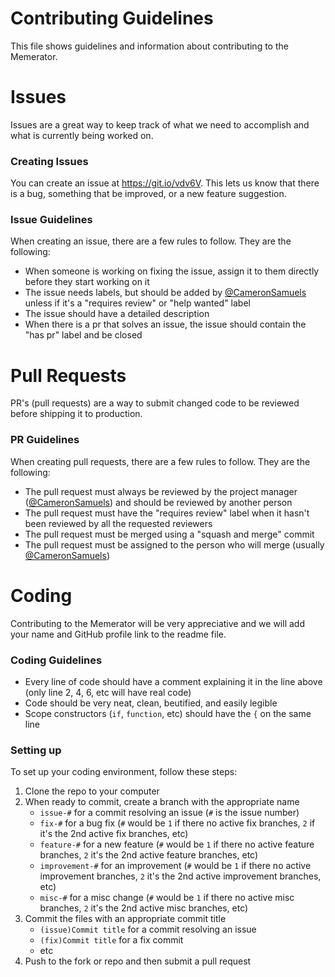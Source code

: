 # Contributing Guidelines
This file shows guidelines and information about contributing to the Memerator.
# Issues
Issues are a great way to keep track of what we need to accomplish and what is currently being worked on.
### Creating Issues
You can create an issue at <https://git.io/vdv6V>.
This lets us know that there is a bug, something that be improved, or a new feature suggestion.
### Issue Guidelines
When creating an issue, there are a few rules to follow. They are the following:
- When someone is working on fixing the issue, assign it to them directly before they start working on it
- The issue needs labels, but should be added by [@CameronSamuels](https://github.com/cameronsamuels) unless if it's a "requires review" or "help wanted" label
- The issue should have a detailed description
- When there is a pr that solves an issue, the issue should contain the "has pr" label and be closed
# Pull Requests
PR's (pull requests) are a way to submit changed code to be reviewed before shipping it to production.
### PR Guidelines
When creating pull requests, there are a few rules to follow. They are the following:
- The pull request must always be reviewed by the project manager ([@CameronSamuels](https://github.com/cameronsamuels)) and should be reviewed by another person
- The pull request must have the "requires review" label when it hasn't been reviewed by all the requested reviewers
- The pull request must be merged using a "squash and merge" commit
- The pull request must be assigned to the person who will merge (usually [@CameronSamuels](https://github.com/cameronsamuels))
# Coding
Contributing to the Memerator will be very appreciative and we will add your name and GitHub profile link to the readme file.
### Coding Guidelines
- Every line of code should have a comment explaining it in the line above (only line 2, 4, 6, etc will have real code)
- Code should be very neat, clean, beutified, and easily legible
- Scope constructors (`if`, `function`, etc) should have the `{` on the same line
### Setting up
To set up your coding environment, follow these steps:
1. Clone the repo to your computer
2. When ready to commit, create a branch with the appropriate name
   - `issue-#` for a commit resolving an issue (`#` is the issue number)
   - `fix-#` for a bug fix (`#` would be `1` if there no active fix branches, `2` if it's the 2nd active fix branches, etc)
   - `feature-#` for a new feature (`#` would be `1` if there no active feature branches, `2` it's the 2nd active feature branches, etc)
   - `improvement-#` for an improvement (`#` would be `1` if there no active improvement branches, `2` it's the 2nd active improvement branches, etc)
   - `misc-#` for a misc change (`#` would be `1` if there no active misc branches, `2` it's the 2nd active misc branches, etc)
3. Commit the files with an appropriate commit title
   - `(issue)Commit title` for a commit resolving an issue
   - `(fix)Commit title` for a fix commit
   - etc
4. Push to the fork or repo and then submit a pull request
